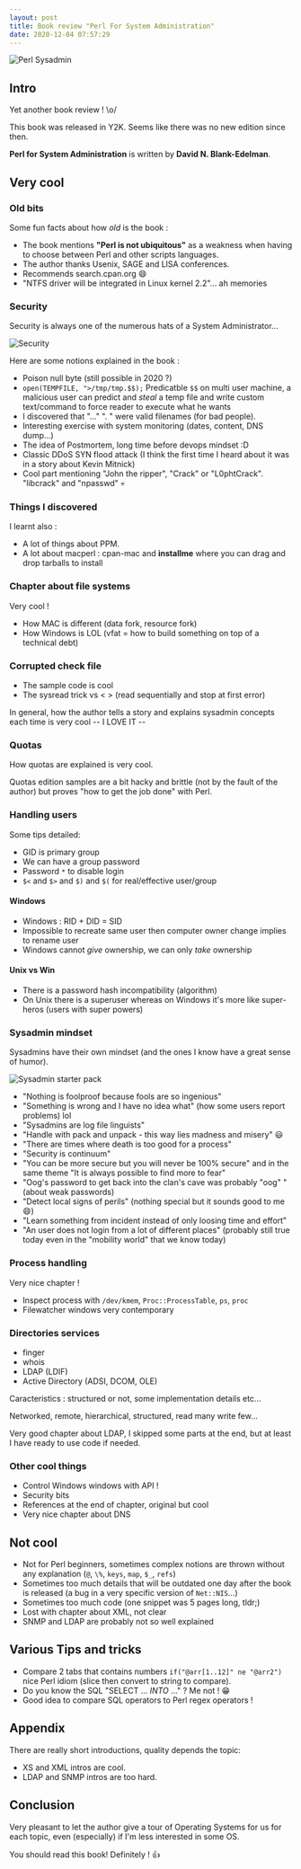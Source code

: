 ```yaml
---
layout: post
title: Book review "Perl For System Administration"
date: 2020-12-04 07:57:29
---
```

![Perl Sysadmin](/assets/images/3ahkuxfyxed7dwkrr8n3.jpg)

## Intro
Yet another book review ! \o/  

This book was released in Y2K. Seems like there was no new edition since then.

**Perl for System Administration** is written by **David N. Blank-Edelman**.

## Very cool 
### Old bits
Some fun facts about how *old* is the book : 
* The book mentions **"Perl is not ubiquitous"** as a weakness 
when having to choose between Perl and other scripts languages.
* The author thanks Usenix, SAGE and LISA conferences.
* Recommends search.cpan.org :smile:
* "NTFS driver will be integrated in Linux kernel 2.2"... ah memories

### Security 
Security is always one of the numerous hats of a System Administrator...

![Security](/assets/images/s94r2hu2yes0f11qz1ai.jpg)

Here are some notions explained in the book :
* Poison null byte (still possible in 2020 ?)
* `open(TEMPFILE, ">/tmp/tmp.$$);` Predicatble `$$` on multi user machine, 
a malicious user can predict and *steal* a temp file and write custom text/command to force
reader to execute what he wants
* I discovered that "..." ". " were valid filenames (for bad people).
* Interesting exercise with system monitoring (dates, content, DNS dump...) 
* The idea of Postmortem, long time before devops mindset :D
* Classic DDoS SYN flood attack (I think the first time I heard about it was in a story about Kevin Mitnick)
* Cool part mentioning "John the ripper", "Crack" or "L0phtCrack". "libcrack" and "npasswd" :skull:

### Things I discovered 
I learnt also : 
* A lot of things about PPM.
* A lot about macperl : cpan-mac and **installme** where you can drag and drop tarballs to install 

### Chapter about file systems
Very cool !

* How MAC is different (data fork, resource fork)
* How Windows is LOL (vfat = how to build something on top of a technical debt)

### Corrupted check file
* The sample code is cool
* The sysread trick vs < > (read sequentially and stop at first error)

In general, how the author tells a story and explains sysadmin concepts each time is very cool -- I LOVE IT --

### Quotas
How quotas are explained is very cool.

Quotas edition samples are a bit hacky and brittle (not by the fault of the author) but proves "how to get the job done" with Perl.

### Handling users
Some tips detailed:
* GID is primary group
* We can have a group password 
* Password `*` to disable login
* `$<` and `$>` and `$)` and `$(` for real/effective user/group

####  Windows
* Windows : RID + DID = SID 
* Impossible to recreate same user then computer owner change implies to rename user
* Windows cannot *give* ownership, we can only *take* ownership

#### Unix vs Win
* There is a password hash incompatibility (algorithm)
* On Unix there is a superuser whereas on Windows it's more like super-heros (users with super powers)

### Sysadmin mindset
Sysadmins have their own mindset (and the ones I know have a great sense of humor).

![Sysadmin starter pack](/assets/images/hzypd39kfrex3vb1883r.jpg)

* "Nothing is foolproof because fools are so ingenious"
* "Something is wrong and I have no idea what" (how some users report problems) lol
* "Sysadmins are log file linguists"
* "Handle with pack and unpack - this way lies madness and misery" :smiley:
* "There are times where death is too good for a process"
* "Security is continuum"
* "You can be more secure but you will never be 100% secure" and in the same theme "It is always possible to find more to fear"
* "Oog's password to get back into the clan's cave was probably "oog" " (about weak passwords)
* "Detect local signs of perils" (nothing special but it sounds good to me :smile:)
* "Learn something from incident instead of only loosing time and effort"
* "An user does not login from a lot of different places" (probably still true today even in the "mobility world" that we know today)

### Process handling
Very nice chapter !
* Inspect process with `/dev/kmem`, `Proc::ProcessTable`, `ps`, `proc`
* Filewatcher windows very contemporary

### Directories services
* finger
* whois
* LDAP (LDIF)
* Active Directory (ADSI, DCOM, OLE)

Caracteristics : structured or not, some implementation details etc...

Networked, remote, hierarchical, structured, read many write few...

Very good chapter about LDAP, I skipped some parts at the end, but at least I have ready to use code if needed.

### Other cool things
* Control Windows windows with API !
* Security bits
* References at the end of chapter, original but cool
* Very nice chapter about DNS

## Not cool 
* Not for Perl beginners, sometimes complex notions are thrown without any explanation (`@`, `\%`, `keys`, `map`, `$_`, `refs`)
* Sometimes too much details that will be outdated one day after the book is released (a bug in a very specific version of `Net::NIS`...)
* Sometimes too much code (one snippet was 5 pages long, tldr;)
* Lost with chapter about XML, not clear
* SNMP and LDAP are probably not so well explained

## Various Tips and tricks
* Compare 2 tabs that contains numbers `if("@arr[1..12]" ne "@arr2")` nice Perl idiom (slice then convert to string to compare).
* Do you know the SQL "SELECT ... *INTO* ..." ? Me not ! :grin:
* Good idea to compare SQL operators to Perl regex operators !

## Appendix 
There are really short introductions, quality depends the topic:
* XS and XML intros are cool. 
* LDAP and SNMP intros are too hard.

## Conclusion
Very pleasant to let the author give a tour of Operating Systems for us for each topic, even (especially) if I'm less interested in some OS.

You should read this book! Definitely ! :+1:

